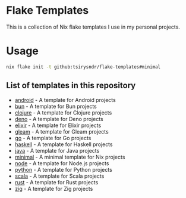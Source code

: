# Flake Templates

This is a collection of Nix flake templates I use in my personal projects.

# Usage
```bash
nix flake init -t github:tsirysndr/flake-templates#minimal
```

## List of templates in this repository

- [android](./android) - A template for Android projects
- [bun](./bun) - A template for Bun projects
- [clojure](./clojure) - A template for Clojure projects
- [deno](./deno) - A template for Deno projects
- [elixir](./elixir) - A template for Elixir projects
- [gleam](./gleam) - A template for Gleam projects
- [go](./go) - A template for Go projects
- [haskell](./haskell) - A template for Haskell projects
- [java](./java) - A template for Java projects
- [minimal](./minimal) - A minimal template for Nix projects
- [node](./node) - A template for Node.js projects
- [python](./python) - A template for Python projects
- [scala](./scala) - A template for Scala projects
- [rust](./rust) - A template for Rust projects
- [zig](./zig) - A template for Zig projects